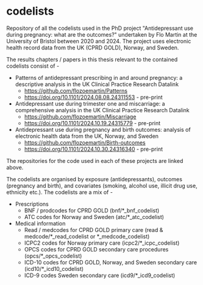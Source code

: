 # codelists
Repository of all the codelists used in the PhD project "Antidepressant use during pregnancy: what are the outcomes?" undertaken by Flo Martin at the University of Bristol between 2020 and 2024. The project uses electronic health record data from the UK (CPRD GOLD), Norway, and Sweden. 

The results chapters / papers in this thesis relevant to the contained codelists consist of -

- Patterns of antidepressant prescribing in and around pregnancy: a descriptive analysis in the UK Clinical Practice Research Datalink
    - https://github.com/flozoemartin/Patterns
    - https://doi.org/10.1101/2024.08.08.24311553 - pre-print
- Antidepressant use during trimester one and miscarriage: a comprehensive analysis in the UK Clinical Practice Research Datalink
    - https://github.com/flozoemartin/Miscarriage
    - https://doi.org/10.1101/2024.10.19.24315779 - pre-print
- Antidepressant use during pregnancy and birth outcomes: analysis of electronic health data from the UK, Norway, and Sweden
    - https://github.com/flozoemartin/Birth-outcomes
    - https://doi.org/10.1101/2024.10.30.24316340 - pre-print

The repositories for the code used in each of these projects are linked above.

The codelists are organised by exposure (antidepressants), outcomes (pregnancy and birth), and covariates (smoking, alcohol use, illicit drug use, ethnicity etc.). The codelists are a mix of -

- Prescriptions
    - BNF / prodcodes for CPRD GOLD (bnf/*_bnf_codelist)
    - ATC codes for Norway and Sweden (atc/*_atc_codelist)
- Medical information
    - Read / medcodes for CPRD GOLD primary care (read & medcode/*_read_codelist or *_medcode_codelist)
    - ICPC2 codes for Norway primary care (icpc2/*_icpc_codelist)
    - OPCS codes for CPRD GOLD secondary care procedures (opcs/*_opcs_codelist)
    - ICD-10 codes for CPRD GOLD, Norway, and Sweden secondary care (icd10/*_icd10_codelist)
    - ICD-9 codes Sweden secondary care (icd9/*_icd9_codelist)
